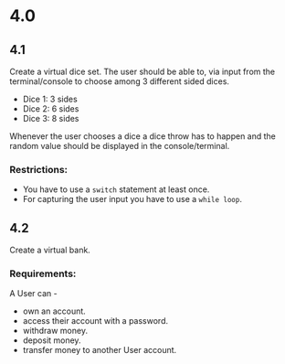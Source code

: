 # 4.0

## 4.1

Create a virtual dice set.
The user should be able to, via input from the terminal/console to choose among 3 different sided dices.

* Dice 1: 3 sides
* Dice 2: 6 sides
* Dice 3: 8 sides

Whenever the user chooses a dice a dice throw has to happen and the random value should be displayed in the console/terminal.


### Restrictions:

* You have to use a `switch` statement at least once.
* For capturing the user input you have to use a `while loop`.

## 4.2

Create a virtual bank.

### Requirements:

A User can -
* own an account.
* access their account with a password.
* withdraw money.
* deposit money.
* transfer money to another User account.

